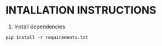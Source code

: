 INTALLATION INSTRUCTIONS
========================
1. Install dependencies

```
pip install -r requirements.txt
```
